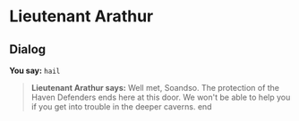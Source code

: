 # Lieutenant Arathur


## Dialog

**You say:** `hail`



>**Lieutenant Arathur says:** Well met, Soandso.  The protection of the Haven Defenders ends here at this door.  We won't be able to help you if you get into trouble in the deeper caverns.
end

